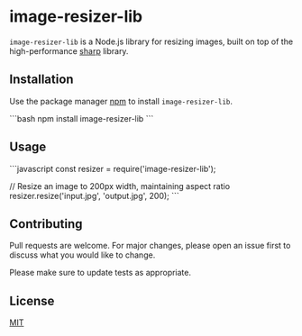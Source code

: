 # image-resizer-lib

`image-resizer-lib` is a Node.js library for resizing images, built on top of the high-performance [sharp](https://sharp.pixelplumbing.com/) library.

## Installation

Use the package manager [npm](https://www.npmjs.com/) to install `image-resizer-lib`.

\`\`\`bash
npm install image-resizer-lib
\`\`\`

## Usage

\`\`\`javascript
const resizer = require('image-resizer-lib');

// Resize an image to 200px width, maintaining aspect ratio
resizer.resize('input.jpg', 'output.jpg', 200);
\`\`\`

## Contributing
Pull requests are welcome. For major changes, please open an issue first to discuss what you would like to change.

Please make sure to update tests as appropriate.

## License
[MIT](https://choosealicense.com/licenses/mit/)